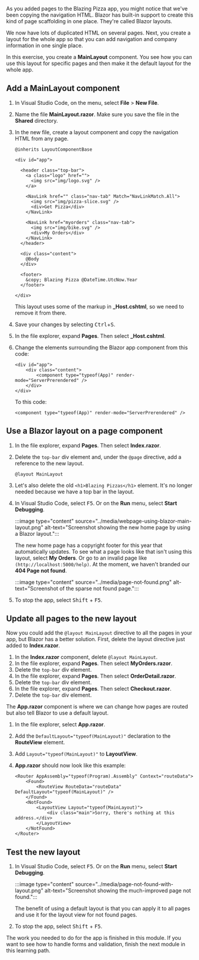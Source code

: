 As you added pages to the Blazing Pizza app, you might notice that we've been copying the navigation HTML. Blazor has built-in support to create this kind of page scaffolding in one place. They're called Blazor layouts. 

We now have lots of duplicated HTML on several pages. Next, you create a layout for the whole app so that you can add navigation and company information in one single place.

In this exercise, you create a **MainLayout** component. You see how you can use this layout for specific pages and then make it the default layout for the whole app.

## Add a MainLayout component

1. In Visual Studio Code, on the menu, select **File** > **New File**.
1. Name the file **MainLayout.razor**. Make sure you save the file in the **Shared** directory.
1. In the new file, create a layout component and copy the navigation HTML from any page.

    ```razor
    @inherits LayoutComponentBase
    
    <div id="app">
    
      <header class="top-bar">
        <a class="logo" href="">
          <img src="img/logo.svg" />
        </a>
    
        <NavLink href="" class="nav-tab" Match="NavLinkMatch.All">
          <img src="img/pizza-slice.svg" />
          <div>Get Pizza</div>
        </NavLink>
    
        <NavLink href="myorders" class="nav-tab">
          <img src="img/bike.svg" />
          <div>My Orders</div>
        </NavLink>
      </header>
    
      <div class="content">
        @Body
      </div>
    
      <footer>
        &copy; Blazing Pizza @DateTime.UtcNow.Year
      </footer>
    
    </div>
    ```

    This layout uses some of the markup in **_Host.cshtml**, so we need to remove it from there.

1. Save your changes by selecting <kbd>Ctrl</kbd>+<kbd>S</kbd>.
1. In the file explorer, expand **Pages**. Then select **_Host.cshtml**.
1. Change the elements surrounding the Blazor app component from this code:

    ```razor
    <div id="app">
        <div class="content">
            <component type="typeof(App)" render-mode="ServerPrerendered" />
        </div>
    </div>
    ```

    To this code:

    ```razor
    <component type="typeof(App)" render-mode="ServerPrerendered" />
    ```

## Use a Blazor layout on a page component

1. In the file explorer, expand **Pages**. Then select **Index.razor**.
1. Delete the `top-bar` div element and, under the `@page` directive, add a reference to the new layout.

    ```razor
    @layout MainLayout
    ```

1. Let's also delete the old `<h1>Blazing Pizzas</h1>` element. It's no longer needed because we have a top bar in the layout.
1. In Visual Studio Code, select <kbd>F5</kbd>. Or on the **Run** menu, select **Start Debugging**.

    :::image type="content" source="../media/webpage-using-blazor-main-layout.png" alt-text="Screenshot showing the new home page by using a Blazor layout.":::

    The new home page has a copyright footer for this year that automatically updates. To see what a page looks like that isn't using this layout, select **My Orders**. Or go to an invalid page like `(http://localhost:5000/help)`. At the moment, we haven't branded our **404 Page not found**.

    :::image type="content" source="../media/page-not-found.png" alt-text="Screenshot of the sparse not found page.":::

1. To stop the app, select <kbd>Shift</kbd> + <kbd>F5</kbd>.

## Update all pages to the new layout

Now you could add the `@layout MainLayout` directive to all the pages in your app, but Blazor has a better solution. First, delete the layout directive just added to **Index.razor**.

1. In the **Index.razor** component, delete `@layout MainLayout`.
1. In the file explorer, expand **Pages**. Then select **MyOrders.razor**.
1. Delete the `top-bar` div element.
1. In the file explorer, expand **Pages**. Then select **OrderDetail.razor**.
1. Delete the `top-bar` div element.
1. In the file explorer, expand **Pages**. Then select **Checkout.razor**.
1. Delete the `top-bar` div element.

The **App.razor** component is where we can change how pages are routed but also tell Blazor to use a default layout.

1. In the file explorer, select **App.razor**.
1. Add the `DefaultLayout="typeof(MainLayout)"` declaration to the **RouteView** element.
1. Add `Layout="typeof(MainLayout)"` to **LayoutView**.
1. **App.razor** should now look like this example:

    ```razor
    <Router AppAssembly="typeof(Program).Assembly" Context="routeData">
        <Found>
            <RouteView RouteData="routeData" DefaultLayout="typeof(MainLayout)" />
        </Found>
        <NotFound>
            <LayoutView Layout="typeof(MainLayout)">
                <div class="main">Sorry, there's nothing at this address.</div>
            </LayoutView>
        </NotFound>
    </Router>
    ```

## Test the new layout

1. In Visual Studio Code, select <kbd>F5</kbd>. Or on the **Run** menu, select **Start Debugging**.

    :::image type="content" source="../media/page-not-found-with-layout.png" alt-text="Screenshot showing the much-improved page not found.":::

    The benefit of using a default layout is that you can apply it to all pages and use it for the layout view for not found pages.

1. To stop the app, select <kbd>Shift</kbd> + <kbd>F5</kbd>.

The work you needed to do for the app is finished in this module. If you want to see how to handle forms and validation, finish the next module in this learning path.
